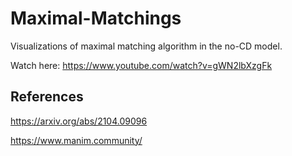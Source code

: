 # Maximal-Matchings

Visualizations of maximal matching algorithm in the no-CD model.

Watch here: https://www.youtube.com/watch?v=gWN2lbXzgFk

## References

https://arxiv.org/abs/2104.09096

https://www.manim.community/
